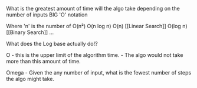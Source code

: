 What is the greatest amount of time will the algo take depending on the number of inputs 
BIG 'O' notation

Where 'n' is the number of 
O(n²)
O(n log n)
O(n) [[Linear Search]]
O(log n) [[Binary Search]]
...

What does the Log base actually do!?

O - this is the upper limit of the algorithm time.  - The algo would not take more than this amount of time. 

Omega - Given the any number of input, what is the fewest number of steps the algo might take. 
